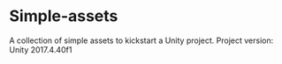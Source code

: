 # Simple-assets
 
A collection of simple assets to kickstart a Unity project.
Project version: Unity 2017.4.40f1